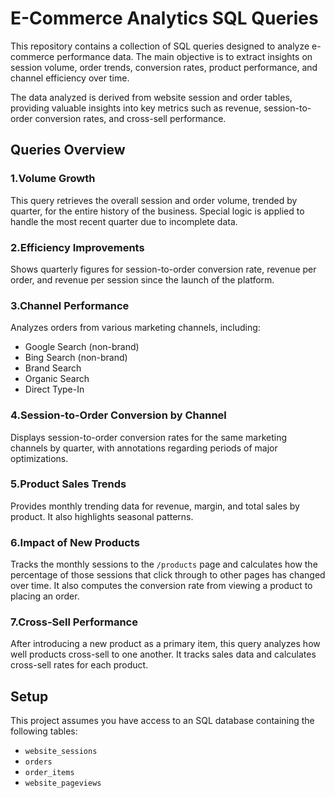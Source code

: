 # E-Commerce Analytics SQL Queries

This repository contains a collection of SQL queries designed to analyze e-commerce performance data. The main objective is to extract insights on session volume, order trends, conversion rates, product performance, and channel efficiency over time.

The data analyzed is derived from website session and order tables, providing valuable insights into key metrics such as revenue, session-to-order conversion rates, and cross-sell performance.

## Queries Overview

### 1.Volume Growth
This query retrieves the overall session and order volume, trended by quarter, for the entire history of the business. Special logic is applied to handle the most recent quarter due to incomplete data.

### 2.Efficiency Improvements
Shows quarterly figures for session-to-order conversion rate, revenue per order, and revenue per session since the launch of the platform.

### 3.Channel Performance
Analyzes orders from various marketing channels, including:
- Google Search (non-brand)
- Bing Search (non-brand)
- Brand Search
- Organic Search
- Direct Type-In

### 4.Session-to-Order Conversion by Channel
Displays session-to-order conversion rates for the same marketing channels by quarter, with annotations regarding periods of major optimizations.

### 5.Product Sales Trends
Provides monthly trending data for revenue, margin, and total sales by product. It also highlights seasonal patterns.

### 6.Impact of New Products
Tracks the monthly sessions to the `/products` page and calculates how the percentage of those sessions that click through to other pages has changed over time. It also computes the conversion rate from viewing a product to placing an order.

### 7.Cross-Sell Performance
After introducing a new product as a primary item, this query analyzes how well products cross-sell to one another. It tracks sales data and calculates cross-sell rates for each product.

## Setup

This project assumes you have access to an SQL database containing the following tables:
- `website_sessions`
- `orders`
- `order_items`
- `website_pageviews`

